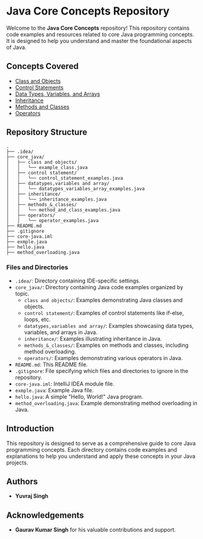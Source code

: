# Java Core Concepts Repository

Welcome to the **Java Core Concepts** repository! This repository contains code examples and resources related to core Java programming concepts. It is designed to help you understand and master the foundational aspects of Java.

## Concepts Covered

- [Class and Objects](https://github.com/YuweAEC/core-java/tree/main/core_java/class%20and%20objects)
- [Control Statements](https://github.com/YuweAEC/core-java/tree/main/core_java/control%20statement)
- [Data Types, Variables, and Arrays](https://github.com/YuweAEC/core-java/tree/main/core_java/datatypes%2Cvariables%20and%20array)
- [Inheritance](https://github.com/YuweAEC/core-java/tree/main/core_java/inheritance)
- [Methods and Classes](https://github.com/YuweAEC/core-java/tree/main/core_java/methods_%26_classes)
- [Operators](https://github.com/YuweAEC/core-java/tree/main/core_java/operators)

## Repository Structure

```
.
├── .idea/
├── core_java/
│   ├── class and objects/
│   │   └── example_class.java
│   ├── control statement/
│   │   └── control_statement_examples.java
│   ├── datatypes,variables and array/
│   │   └── datatypes_variables_array_examples.java
│   ├── inheritance/
│   │   └── inheritance_examples.java
│   ├── methods_&_classes/
│   │   └── method_and_class_examples.java
│   ├── operators/
│   │   └── operator_examples.java
├── README.md
├── .gitignore
├── core-java.iml
├── exmple.java
├── hello.java
├── method_overloading.java
```

### Files and Directories

- `.idea/`: Directory containing IDE-specific settings.
- `core_java/`: Directory containing Java code examples organized by topic.
  - `class and objects/`: Examples demonstrating Java classes and objects.
  - `control statement/`: Examples of control statements like if-else, loops, etc.
  - `datatypes,variables and array/`: Examples showcasing data types, variables, and arrays in Java.
  - `inheritance/`: Examples illustrating inheritance in Java.
  - `methods_&_classes/`: Examples on methods and classes, including method overloading.
  - `operators/`: Examples demonstrating various operators in Java.
- `README.md`: This README file.
- `.gitignore`: File specifying which files and directories to ignore in the repository.
- `core-java.iml`: IntelliJ IDEA module file.
- `exmple.java`: Example Java file.
- `hello.java`: A simple "Hello, World!" Java program.
- `method_overloading.java`: Example demonstrating method overloading in Java.

## Introduction

This repository is designed to serve as a comprehensive guide to core Java programming concepts. Each directory contains code examples and explanations to help you understand and apply these concepts in your Java projects.

## Authors

- **Yuvraj Singh**

## Acknowledgements

- **Gaurav Kumar Singh** for his valuable contributions and support.
